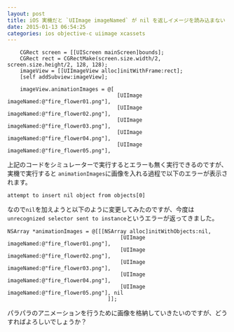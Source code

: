 ```yaml
---
layout: post
title: iOS 実機だと `UIImage imageNamed` が nil を返しイメージを読み込まない
date: 2015-01-13 06:54:25
categories: ios objective-c uiimage xcassets
---
```

```
    CGRect screen = [[UIScreen mainScreen]bounds];
    CGRect rect = CGRectMake(screen.size.width/2, screen.size.height/2, 128, 128);
    imageView = [[UIImageView alloc]initWithFrame:rect];
    [self addSubview:imageView];

    imageView.animationImages = @[
                                   [UIImage imageNamed:@"fire_flower01.png"],
                                   [UIImage imageNamed:@"fire_flower02.png"],
                                   [UIImage imageNamed:@"fire_flower03.png"],
                                   [UIImage imageNamed:@"fire_flower04.png"],
                                   [UIImage imageNamed:@"fire_flower05.png"],
```

<p>上記のコードをシミュレーターで実行するとエラーも無く実行できるのですが、実機で実行すると <code>animationImages</code>に画像を入れる過程で以下のエラーが表示されます。</p>

<p><code>attempt to insert nil object from objects[0]</code></p>

<p>なので<code>nil</code>を加えようと以下のように変更してみたのですが、今度は<code>unrecognized selector sent to instance</code>というエラーが返ってきました。</p>

```
NSArray *animationImages = @[[[NSArray alloc]initWithObjects:nil,
                                    [UIImage imageNamed:@"fire_flower01.png"],
                                    [UIImage imageNamed:@"fire_flower02.png"],
                                    [UIImage imageNamed:@"fire_flower03.png"],
                                    [UIImage imageNamed:@"fire_flower04.png"],
                                    [UIImage imageNamed:@"fire_flower05.png"], nil
                                ]];
```

<p>パラパラのアニメーションを行うために画像を格納していきたいのですが、どうすればよろしいでしょうか？</p>
